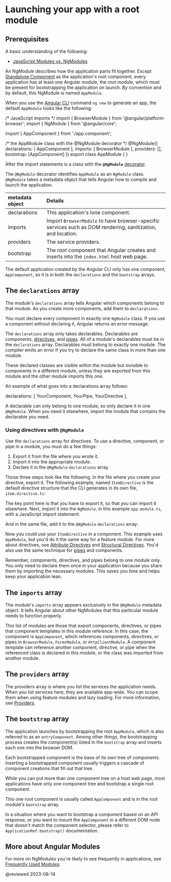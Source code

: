 # Launching your app with a root module

## Prerequisites

A basic understanding of the following:

*   [JavaScript Modules vs. NgModules](guide/ngmodule-vs-jsmodule)

An NgModule describes how the application parts fit together.
Except [Standalone Component](guide/standalone-components '"Standalone component" explained') as the application's root component, every application has at least one Angular module, the *root* module, which must be present for bootstrapping the application on launch.
By convention and by default, this NgModule is named `AppModule`.

When you use the [Angular CLI](cli) command `ng new` to generate an app, the default `AppModule` looks like the following:

<code-example format="typescript" language="typescript">

/* JavaScript imports */
import { BrowserModule } from '&commat;angular/platform-browser';
import { NgModule } from '&commat;angular/core';

import { AppComponent } from './app.component';

/* the AppModule class with the &commat;NgModule decorator */
&commat;NgModule({
  declarations: [
    AppComponent
  ],
  imports: [
    BrowserModule
  ],
  providers: [],
  bootstrap: [AppComponent]
})
export class AppModule { }

</code-example>

After the import statements is a class with the **`@NgModule`** [decorator](guide/glossary#decorator '"Decorator" explained').

The `@NgModule` decorator identifies `AppModule` as an `NgModule` class.
`@NgModule` takes a metadata object that tells Angular how to compile and launch the application.

| metadata object | Details |
|:---             |:---     |
| declarations    | This application's lone component.                                                                          |
| imports         | Import `BrowserModule` to have browser-specific services such as DOM rendering, sanitization, and location. |
| providers       | The service providers.                                                                                      |
| bootstrap       | The *root* component that Angular creates and inserts into the `index.html` host web page.                  |

The default application created by the Angular CLI only has one component, `AppComponent`, so it is in both the `declarations` and the `bootstrap` arrays.

<a id="declarations"></a>

## The `declarations` array

The module's `declarations` array tells Angular which components belong to that module.
As you create more components, add them to `declarations`.

You must declare every component in exactly one `NgModule` class.
If you use a component without declaring it, Angular returns an error message.

The `declarations` array only takes declarables. Declarables are components, [directives](guide/attribute-directives), and [pipes](guide/pipes-overview).
All of a module's declarables must be in the `declarations` array.
Declarables must belong to exactly one module. The compiler emits an error if you try to declare the same class in more than one module.

These declared classes are visible within the module but invisible to components in a different module, unless they are exported from this module and the other module imports this one.

An example of what goes into a declarations array follows:

<code-example format="typescript" language="typescript">

declarations: [
  YourComponent,
  YourPipe,
  YourDirective
],

</code-example>

A declarable can only belong to one module, so only declare it in one `@NgModule`.
When you need it elsewhere, import the module that contains the declarable you need.

### Using directives with `@NgModule`

Use the `declarations` array for directives.
To use a directive, component, or pipe in a module, you must do a few things:

1.  Export it from the file where you wrote it.
1.  Import it into the appropriate module.
1.  Declare it in the `@NgModule` `declarations` array.

Those three steps look like the following. In the file where you create your directive, export it.
The following example, named `ItemDirective` is the default directive structure that the CLI generates in its own file, `item.directive.ts`:

<code-example header="src/app/item.directive.ts" path="bootstrapping/src/app/item.directive.ts" region="directive"></code-example>

The key point here is that you have to export it, so that you can import it elsewhere.
Next, import it into the `NgModule`, in this example `app.module.ts`, with a JavaScript import statement:

<code-example header="src/app/app.module.ts" path="bootstrapping/src/app/app.module.ts" region="directive-import"></code-example>

And in the same file, add it to the `@NgModule` `declarations` array:

<code-example header="src/app/app.module.ts" path="bootstrapping/src/app/app.module.ts" region="declarations"></code-example>

Now you could use your `ItemDirective` in a component.
This example uses `AppModule`, but you'd do it the same way for a feature module.
For more about directives, see [Attribute Directives](guide/attribute-directives) and [Structural Directives](guide/structural-directives).
You'd also use the same technique for [pipes](guide/pipes-overview) and components.

Remember, components, directives, and pipes belong to one module only.
You only need to declare them once in your application because you share them by importing the necessary modules.
This saves you time and helps keep your application lean.

<a id="imports"></a>

## The `imports` array

The module's `imports` array appears exclusively in the `@NgModule` metadata object.
It tells Angular about other NgModules that this particular module needs to function properly.

<code-example header="src/app/app.module.ts (excerpt)" path="bootstrapping/src/app/app.module.ts" region="imports"></code-example>

This list of modules are those that export components, directives, or pipes that component templates in this module reference.
In this case, the component is `AppComponent`, which references components, directives, or pipes in `BrowserModule`, `FormsModule`, or  `HttpClientModule`.
A component template can reference another component, directive, or pipe when the referenced class is declared in this module, or the class was imported from another module.

<a id="bootstrap-array"></a>

## The `providers` array

The providers array is where you list the services the application needs.
When you list services here, they are available app-wide.
You can scope them when using feature modules and lazy loading.
For more information, see [Providers](guide/providers).

## The `bootstrap` array

The application launches by bootstrapping the root `AppModule`, which is also referred to as an `entryComponent`.
Among other things, the bootstrapping process creates the component\(s\) listed in the `bootstrap` array and inserts each one into the browser DOM.

Each bootstrapped component is the base of its own tree of components.
Inserting a bootstrapped component usually triggers a cascade of component creations that fill out that tree.

While you can put more than one component tree on a host web page, most applications have only one component tree and bootstrap a single root component.

This one root component is usually called `AppComponent` and is in the root module's `bootstrap` array.

In a situation where you want to bootstrap a component based on an API response,
or you want to mount the `AppComponent` in a different DOM node that doesn't match the component selector, please refer to `ApplicationRef.bootstrap()` documentation.

## More about Angular Modules

For more on NgModules you're likely to see frequently in applications, see [Frequently Used Modules](guide/frequent-ngmodules).

<!-- links -->

<!-- external links -->

<!-- end links -->

@reviewed 2023-08-14
